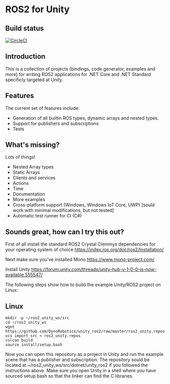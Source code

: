 ROS2 for Unity
==============

Build status
------------
[![CircleCI](https://circleci.com/gh/DynoRobotics/unity_ros2/tree/master.svg?style=svg)](https://circleci.com/gh/DynoRobotics/unity_ros2/tree/master)

Introduction
------------

This is a collection of projects (bindings, code generator, examples and more) for writing ROS2
applications for .NET Core and .NET Standard specificly targeted at Unity.

Features
--------

The current set of features include:
- Generation of all builtin ROS types, dynamic arrays and nested types.
- Support for publishers and subscriptions
- Tests

What's missing?
---------------

Lots of things!
- Nested Array types
- Static Arrays
- Clients and services
- Actions
- Time
- Documentation
- More examples
- Cross-platform support (Windows, Windows IoT Core, UWP) [sould work with minimal modifications, but not tested]
- Automatic test runner for CI (C#)

Sounds great, how can I try this out?
-------------------------------------

First of all install the standard ROS2 Crystal Clemmys dependencies for your operating system of choice https://index.ros.org/doc/ros2/Installation/

Next make sure you've installed Mono https://www.mono-project.com/

Install Unity
https://forum.unity.com/threads/unity-hub-v-1-0-0-is-now-available.555547/

The following steps show how to build the example Unity/ROS2 project on Linux:

Linux
-----

```
mkdir -p ~/ros2_unity_ws/src
cd ~/ros2_unity_ws
wget https://github.com/DynoRobotics/unity_ros2/raw/master/ros2_unity.repos
vcs import src < ros2_unity.repos
colcon build
source install/setup.bash
```

Now you can open this repository as a project in Unity and run the example scene that has a publisher and subscription.
The repository sould be located at ~/ros2_unity_ws/src/dotnet/unity_ros2 if you followed the instructions above.
Make sure you open Unity in a shell where you have sourced setup.bash so that the linker can find the C libraries.
